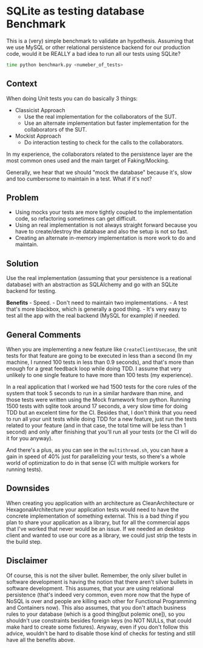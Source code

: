 # SQLite as testing database Benchmark

This is a (very) simple benchmark to validate an hypothesis. Assuming that we use MySQL or other relational persistence backend for our production code, would it be REALLY a bad idea to run all our tests using SQLite?

```sh
time python benchmark.py <numeber_of_tests>
```

## Context

When doing Unit tests you can do basically 3 things:

- Classicist Approach
    - Use the real implementation for the collaborators of the SUT.
    - Use an alternate implementation but faster implementation for the collaborators of the SUT.
- Mockist Approach
    - Do interaction testing to check for the calls to the collaborators.

In my experience, the collaborators related to the persistence layer are the most common ones used and the main target of Faking/Mocking. 

Generally, we hear that we should "mock the database" because it's, slow and too cumbersome to maintain in a test. What if it's not?

## Problem

- Using mocks your tests are more tightly coupled to the implementation code, so refactoring sometimes can get difficult.
- Using an real implementation is not always straight forward because you have to create/destroy the database and also the setup is not so fast.
- Creating an alternate in-memory implementation is more work to do and maintain.

## Solution

Use the real implementation (assuming that your persistence is a reational database) with an abstraction as SQLAlchemy and go with an SQLite backend for testing.

**Benefits**
    - Speed.
    - Don't need to maintain two implementations.
    - A test that's more blackbox, which is generally a good thing.
    - It's very easy to test all the app with the real backend (MySQL for example) if needed.

## General Comments

When you are implementing a new feature like `CreateClientUsecase`, the unit tests for that feature are going to be executed in less than a second (In my machine, I runned 100 tests in less than 0.9 seconds), and that's more than enough for a great feedback loop while doing TDD. I assume that very unlikely to one single feature to have more than 100 tests (my experience).

In a real application that I worked we had 1500 tests for the core rules of the system that took 5 seconds to run in a similar hardware than mine, and those tests were written using the Mock framework from python. Running 1500 tests with sqlite took around 17 seconds, a very slow time for doing TDD but an excelent time for the CI. Besides that, I don't think that you need to run all your unit tests while doing TDD for a new feature, just run the tests related to your feature (and in that case, the total time will be less than 1 second) and only after finishing that you'll run all your tests (or the CI will do it for you anyway).

And there's a plus, as you can see in the `multithread.sh`, you can have a gain in speed of 40% just for parallelizing your tests, so there's a whole world of optimization to do in that sense (CI with multiple workers for running tests).

## Downsides

When creating you application with an architecture as CleanArchitecture or HexagonalArchitecture your application tests would need to have the concrete implementation of something external. This is a bad thing if you plan to share your application as a library, but for all the commercial apps that I've worked that never would be an issue. If we needed an desktop client and wanted to use our core as a library, we could just strip the tests in the build step.

## Disclaimer

Of course, this is not the silver bullet. Remember, the only silver bullet in software development is having the notion that there aren't silver bullets in software development. This assumes, that your are using relational persistence (that's indeed very common, even more now that the hype of NoSQL is over and people are killing each other for Functional Programming and Containers now). This also assumes, that you don't attach business rules to your database (which is a good thing[but polemic one]), so you shouldn't use constraints besides foreign keys (no NOT NULLs, that could make hard to create some fixtures). Anyway, even if you don't follow this advice, wouldn't be hard to disable those kind of checks for testing and still have all the benefits above.
